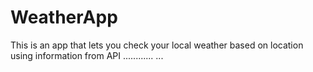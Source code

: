 # WeatherApp
This is an app that lets you check your local weather based on location using information from API
............
...
